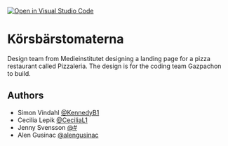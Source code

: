 [![Open in Visual Studio Code](https://classroom.github.com/assets/open-in-vscode-c66648af7eb3fe8bc4f294546bfd86ef473780cde1dea487d3c4ff354943c9ae.svg)](https://classroom.github.com/online_ide?assignment_repo_id=9672183&assignment_repo_type=AssignmentRepo)

# Körsbärstomaterna

Design team from Medieinstitutet designing a landing page for a pizza restaurant called Pizzaleria.
The design is for the coding team Gazpachon to build.


## Authors

- Simon Vindahl [@KennedyB1](https://github.com/KennedyB1)
- Cecilia Lepik [@CeciliaL1](https://github.com/CeciliaL1)
- Jenny Svensson [@#](#)
- Alen Gusinac [@alengusinac](https://github.com/alengusinac)

